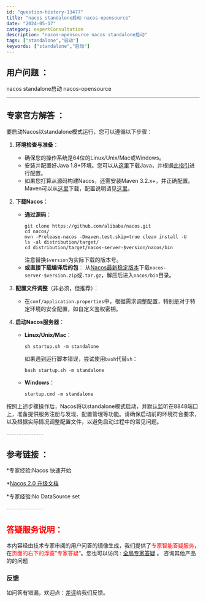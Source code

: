 ```yaml
---
id: "question-history-13477"
title: "nacos standalone启动 nacos-opensource"
date: "2024-05-17"
category: expertConsultation
description: "nacos-opensource nacos standalone启动"
tags: ["standalone","启动"]
keywords: ["standalone","启动"]
---
```


## 用户问题 ： 
 nacos standalone启动 nacos-opensource 

---------------
## 专家官方解答 ：

要启动Nacos以standalone模式运行，您可以遵循以下步骤：

1. **环境检查与准备**：
   - 确保您的操作系统是64位的Linux/Unix/Mac或Windows。
   - 安装并配置好Java 1.8+环境。您可以从[这里](http://www.oracle.com/technetwork/java/javase/downloads/jdk8-downloads-2133151.html)下载Java，并根据[此指引](https://docs.oracle.com/cd/E19182-01/820-7851/inst_cli_jdk_javahome_t/)进行配置。
   - 如果您打算从源码构建Nacos，还需安装Maven 3.2.x+，并正确配置。Maven可以从[这里](https://maven.apache.org/download.cgi)下载，配置说明请见[这里](https://maven.apache.org/settings.html)。

2. **下载Nacos**：
   - **通过源码**：
     ```
     git clone https://github.com/alibaba/nacos.git
     cd nacos/
     mvn -Prelease-nacos -Dmaven.test.skip=true clean install -U
     ls -al distribution/target/
     cd distribution/target/nacos-server-$version/nacos/bin
     ```
     注意替换`$version`为实际下载的版本号。
   - **或直接下载编译后的包**：
     从[Nacos最新稳定版本](https://github.com/alibaba/nacos/releases)下载`nacos-server-$version.zip`或`.tar.gz`，解压后进入`nacos/bin`目录。

3. **配置文件调整**（非必须，但推荐）：
   - 在`conf/application.properties`中，根据需求调整配置，特别是对于特定环境的安全配置，如自定义鉴权密钥。

4. **启动Nacos服务器**：
   - **Linux/Unix/Mac**：
     ```
     sh startup.sh -m standalone
     ```
     如果遇到运行脚本错误，尝试使用`bash`代替`sh`：
     ```
     bash startup.sh -m standalone
     ```
   - **Windows**：
     ```
     startup.cmd -m standalone
     ```

按照上述步骤操作后，Nacos将以standalone模式启动，并默认监听在8848端口上，准备提供服务注册与发现、配置管理等功能。请确保启动前的环境符合要求，以及根据实际情况调整配置文件，以避免启动过程中的常见问题。


<font color="#949494">---------------</font> 


## 参考链接 ：

*专家经验:Nacos 快速开始 
 
 *[Nacos 2.0 升级文档](https://nacos.io/docs/latest/upgrading/200-upgrading)
 
 *专家经验:No DataSource set 


 <font color="#949494">---------------</font> 
 


## <font color="#FF0000">答疑服务说明：</font> 

本内容经由技术专家审阅的用户问答的镜像生成，我们提供了<font color="#FF0000">专家智能答疑服务</font>，在<font color="#FF0000">页面的右下的浮窗”专家答疑“</font>。您也可以访问 : [全局专家答疑](https://opensource.alibaba.com/chatBot) 。 咨询其他产品的的问题

### 反馈
如问答有错漏，欢迎点：[差评](https://ai.nacos.io/user/feedbackByEnhancerGradePOJOID?enhancerGradePOJOId=13902)给我们反馈。
